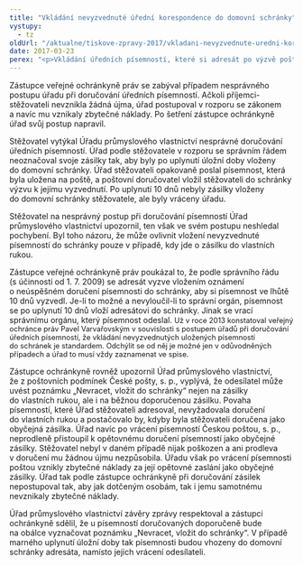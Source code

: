 ```yaml
---
title: "Vkládání nevyzvednuté úřední korespondence do domovní schránky"
vystupy:
  - tz
oldUrl: "/aktualne/tiskove-zpravy-2017/vkladani-nevyzvednute-uredni-korespondence-do-domovni-schranky"
date: 2017-03-23
perex: "<p>Vkládání úředních písemností, které si adresát po výzvě pošty nevyzvedl, do schránek je standardem. Odchýlit se od něho lze jen tehdy, když vložení do schránky není možné, nebo to úřad odůvodněně vyloučil.</p>"
---
```


<!-- imported from the old website -->

<p>Zástupce veřejné ochránkyně práv se zabýval případem nesprávného postupu úřadu při doručování úředních písemností. Ačkoli příjemci-stěžovateli nevznikla žádná újma, úřad postupoval v rozporu se zákonem a navíc mu vznikaly zbytečné náklady. Po šetření zástupce ochránkyně úřad svůj postup napravil.</p> <p>Stěžovatel vytýkal Úřadu průmyslového vlastnictví nesprávné doručování úředních písemností. Úřad podle stěžovatele v rozporu se správním řádem neoznačoval svoje zásilky tak, aby byly po uplynutí úložní doby vloženy do domovní schránky. Úřad stěžovateli opakovaně poslal písemnost, která byla uložena na poště, a poštovní doručovatel vložil stěžovateli do schránky výzvu k jejímu vyzvednutí. Po uplynutí 10 dnů nebyly zásilky vloženy do domovní schránky stěžovatele, ale byly vráceny úřadu. </p> <p>Stěžovatel na nesprávný postup při doručování písemností Úřad průmyslového vlastnictví upozornil, ten však ve svém postupu neshledal pochybení. Byl toho názoru, že může ovlivnit vložení nevyzvednuté písemností do schránky pouze v případě, kdy jde o zásilku do vlastních rukou.</p> <p>Zástupce veřejné ochránkyně práv poukázal to, že podle správního řádu (s účinností od 1. 7. 2009) se adresát vyzve vložením oznámení o neúspěšném doručení písemnosti do schránky, aby si písemnost ve lhůtě 10 dnů vyzvedl. Je-li to možné a nevyloučil-li to správní orgán, písemnost se po uplynutí 10 dnů vloží adresátovi do schránky. Jinak se vrací správnímu orgánu, který písemnost odeslal. <span style="font-size: 12.8px;">Už v roce 2013 konstatoval veřejný ochránce práv Pavel Varvařovským v souvislosti s postupem úřadů při doručování úředních písemností, že vkládání nevyzvednutých uložených písemností do schránek je standardem. Odchýlit se od něj je možné jen v odůvodněných případech a úřad to musí vždy zaznamenat ve spise.</span></p> <p>Zástupce ochránkyně rovněž upozornil Úřad průmyslového vlastnictví, že z poštovních podmínek České pošty, s. p., vyplývá, že odesílatel může uvést poznámku „Nevracet, vložit do schránky“ nejen na zásilky do vlastních rukou, ale i na běžnou doporučenou zásilku. Povaha písemností, které Úřad stěžovateli adresoval, nevyžadovala doručení do vlastních rukou a postačovalo by, kdyby byla stěžovateli doručena jako obyčejná zásilka. Úřad navíc po vrácení písemností Českou poštou, s. p., neprodleně přistoupil k opětovnému doručení písemností jako obyčejné zásilky. Stěžovatel nebyl v daném případě nijak poškozen a ani prodleva v doručení mu žádnou újmu nezpůsobila. Úřadu však po vrácení písemnosti poštou vznikly zbytečné náklady za její opětovné zaslání jako obyčejné zásilky. Úřad tak podle zástupce ochránkyně při doručování zásilek nepostupoval tak, aby jak dotčeným osobám, tak i jemu samotnému nevznikaly zbytečné náklady. </p><p> Úřad průmyslového vlastnictví závěry zprávy respektoval a zástupci ochránkyně sdělil, že u písemností doručovaných doporučeně bude na obálce vyznačovat poznámku „Nevracet, vložit do schránky“. V případě marného uplynutí úložní doby tak písemnosti budou vhozeny do domovní schránky adresáta, namísto jejich vrácení odesílateli.</p>
